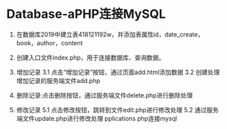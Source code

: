 # Database-aPHP连接MySQL 
1.	在数据库2019中建立表418121192w，并添加表属性id，date_create，book，author，content
 

2.	创建入口文件index.php，用于连接数据库、查询数据。
 

3.	增加记录
3.1	点击“增加记录”按钮，通过页面add.html添加数据
3.2	创建处理增加记录的服务端文件add.php
 

4.	删除记录:点击删除按钮，通过服务端文件delete.php进行删除处理
 
5. 修改记录
5.1 点击修改按钮，跳转到文件edit.php进行修改处理 
5.2 通过服务端文件update.php进行修改处理 
pplications
php连接mysql

